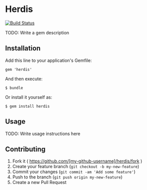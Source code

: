 # Herdis

[![Build Status](https://travis-ci.org/jpsimonroy/herdis.png?branch=master)](https://travis-ci.org/jpsimonroy/herdis)

TODO: Write a gem description

## Installation

Add this line to your application's Gemfile:

    gem 'herdis'

And then execute:

    $ bundle

Or install it yourself as:

    $ gem install herdis

## Usage

TODO: Write usage instructions here

## Contributing

1. Fork it ( https://github.com/[my-github-username]/herdis/fork )
2. Create your feature branch (`git checkout -b my-new-feature`)
3. Commit your changes (`git commit -am 'Add some feature'`)
4. Push to the branch (`git push origin my-new-feature`)
5. Create a new Pull Request
